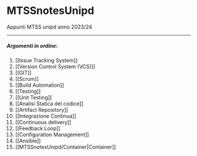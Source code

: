 # MTSSnotesUnipd
Appunti MTSS unipd anno 2023/24 

---
##### Argomenti in ordine:
1. [[Issue Tracking System]]
2. [[Version Control System (VCS)]]
3. [[GIT]]
4. [[Scrum]]
5. [[Build Automation]]
6. [[Testing]]
7. [[Unit Testing]]
8. [[Analisi Statica del codice]]
9. [[Artifact Repository]]
10. [[Integrazione Continua]]
11. [[Continuous delivery]]
12. [[Feedback Loop]]
13. [[Configuration Management]]
14. [[Ansible]]
15. [[MTSSnotesUnipd/Container|Container]]
